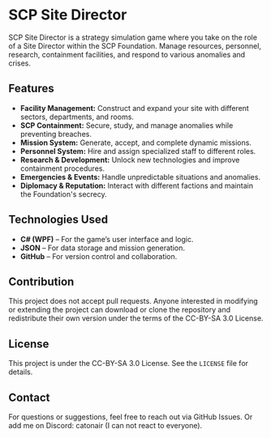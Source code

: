 # SCP Site Director

SCP Site Director is a strategy simulation game where you take on the role of a Site Director within the SCP Foundation. Manage resources, personnel, research, containment facilities, and respond to various anomalies and crises.

## Features

- **Facility Management:** Construct and expand your site with different sectors, departments, and rooms.
- **SCP Containment:** Secure, study, and manage anomalies while preventing breaches.
- **Mission System:** Generate, accept, and complete dynamic missions.
- **Personnel System:** Hire and assign specialized staff to different roles.
- **Research & Development:** Unlock new technologies and improve containment procedures.
- **Emergencies & Events:** Handle unpredictable situations and anomalies.
- **Diplomacy & Reputation:** Interact with different factions and maintain the Foundation's secrecy.

## Technologies Used

- **C# (WPF)** – For the game’s user interface and logic.
- **JSON** – For data storage and mission generation.
- **GitHub** – For version control and collaboration.

## Contribution

This project does not accept pull requests. Anyone interested in modifying or extending the project can download or clone the repository and redistribute their own version under the terms of the CC-BY-SA 3.0 License.

## License

This project is under the CC-BY-SA 3.0 License. See the `LICENSE` file for details.

## Contact

For questions or suggestions, feel free to reach out via GitHub Issues. Or add me on Discord: catonair (I can not react to everyone).

